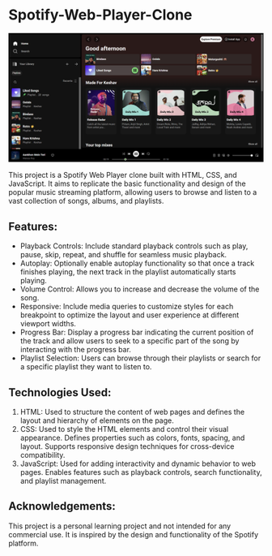 # Spotify-Web-Player-Clone
![Spotify Web Clone](clone_ss.png)
<p>This project is a Spotify Web Player clone built with HTML, CSS, and JavaScript. It aims to replicate the basic functionality and design of the popular music streaming platform, allowing users to browse and listen to a vast collection of songs, albums, and playlists.</p>

  <h2>Features:</h2>
  <ul>
    <li>Playback Controls: Include standard playback controls such as play, pause, skip, repeat, and shuffle for seamless music playback.</li>
    <li>Autoplay: Optionally enable autoplay functionality so that once a track finishes playing, the next track in the playlist automatically starts playing.</li>
    <li>Volume Control: Allows you to increase and decrease the volume of the song.</li>
    <li>Responsive: Include media queries to customize styles for each breakpoint to optimize the layout and user experience at different viewport widths.</li>
    <li>Progress Bar: Display a progress bar indicating the current position of the track and allow users to seek to a specific part of the song by interacting with the progress bar.</li>
    <li>Playlist Selection: Users can browse through their playlists or search for a specific playlist they want to listen to.</li>
  </ul>

  <h2>Technologies Used:</h2>
  <ol>
    <li>HTML: Used to structure the content of web pages and defines the layout and hierarchy of elements on the page.</li>
    <li>CSS: Used to style the HTML elements and control their visual appearance. Defines properties such as colors, fonts, spacing, and layout. Supports responsive design techniques for cross-device compatibility.</li>
    <li>JavaScript: Used for adding interactivity and dynamic behavior to web pages. Enables features such as playback controls, search functionality, and playlist management.</li>
  </ol>

  <h2>Acknowledgements:</h2>
  <p>This project is a personal learning project and not intended for any commercial use. It is inspired by the design and functionality of the Spotify platform.</p>

